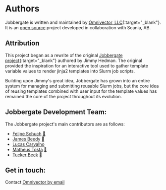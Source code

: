 # Authors

Jobbergate is written and maintained by [Omnivector, LLC](https://omnivector.io){:target="\_blank"}. It is an [open
source](https://github.com/omnivector-solutions/jobbergate) project developed in collaboration with Scania, AB.


## Attribution

This project began as a rewrite of the original
[Jobbergate project](https://github.com/HeMan/jobbergate){:target="\_blank"}
authored by Jimmy Hedman. The original provided the inspiration for an interactive tool used to gather template variable
values to render jinja2 templates into Slurm job scripts.

Building upon Jimmy's great idea, Jobbergate has grown into an entire
system for managing and submitting reusable Slurm jobs, but the core idea of reusing templates combined with user input
for the template values has remained the core of the project throughout its evolution.


## Jobbergate Development Team:

The Jobbergate project's main contributors are as follows:

* [Felipe Schuch](https://github.com/fschuch) [📧](mailto:felipe@omnivector.solutions)
* [James Beedy](https://github.com/jamesbeedy) [📧](mailto:james@omnivector.solutions)
* [Lucas Carvalho](https://github.com/zsinx6)
* [Matheus Tosta](https://github.com/matheushent) [📧](mailto:matheus@omnivector.solutions)
* [Tucker Beck](https://github.com/dusktreader) [📧](mailto:tucker@omnivector.solutions)


## Get in touch:

Contact [Omnivector by email](mailto:info@omnivector.solutions)
